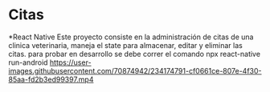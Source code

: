 # Citas
*React Native
Este proyecto consiste en la administración de citas de una clinica veterinaria, maneja el state para almacenar, editar y eliminar las citas.
para probar en desarrollo se debe correr el comando npx react-native run-android
https://user-images.githubusercontent.com/70874942/234174791-cf0661ce-807e-4f30-85aa-fd2b3ed99397.mp4
